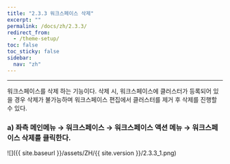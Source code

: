 ```yaml
---
title: "2.3.3 워크스페이스 삭제"
excerpt: ""
permalink: /docs/zh/2.3.3/
redirect_from:
  - /theme-setup/
toc: false
toc_sticky: false
sidebar:
  nav: "zh"
---
```


---
워크스페이스를 삭제 하는 기능이다. 삭제 시, 워크스페이스에 클러스터가 등록되어 있을 경우 삭제가 불가능하며 워크스페이스 편집에서 클러스터를 제거 후 삭제를 진행할 수 있다.

### a\) 좌측 메인메뉴 → 워크스페이스 → 워크스페이스 액션 메뉴 → 워크스페이스 삭제를 클릭한다.
![]({{ site.baseurl }}/assets/ZH/{{ site.version }}/2.3.3_1.png)
